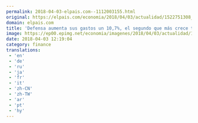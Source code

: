 ```yaml
---
permalink: 2018-04-03-elpais.com--1112003155.html
original: https://elpais.com/economia/2018/04/03/actualidad/1522751308_495238.html#?ref=rss&format=simple&link=link
domain: elpais.com
title: 'Defensa aumenta sus gastos un 10,7%, el segundo que más crece tras Fomento'
image: https://ep00.epimg.net/economia/imagenes/2018/04/03/actualidad/1522751308_495238_1522754444_rrss_normal.jpg
date: 2018-04-03 12:19:04
category: finance
translations: 
 - 'en'
 - 'de'
 - 'ru'
 - 'ja'
 - 'fr'
 - 'it'
 - 'zh-CN'
 - 'zh-TW'
 - 'ar'
 - 'pt'
 - 'hy'
---
```


